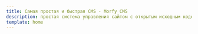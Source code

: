 ```yaml
---
title: Самая простая и быстрая CMS - Morfy CMS
description: простая система управления сайтом с открытым исходным кодом и распространяется под лицензией MIT.
template: home
---
```

